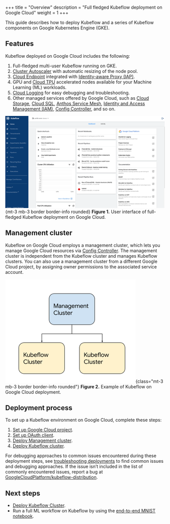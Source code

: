 +++
title = "Overview"
description = "Full fledged Kubeflow deployment on Google Cloud"
weight = 1
+++

This guide describes how to deploy Kubeflow and a series of Kubeflow components on Google Kubernetes Engine (GKE).
<!-- If you want to use Kubeflow Pipelines only, refer to [Installation Options for Kubeflow Pipelines](https://www.kubeflow.org/docs/components/pipelines/installation/overview/) for choosing an installation option.
-->

## Features

Kubeflow deployed on Google Cloud includes the following:

1. Full-fledged multi-user Kubeflow running on GKE.
1. [Cluster Autoscaler](https://cloud.google.com/kubernetes-engine/docs/concepts/cluster-autoscaler)
    with automatic resizing of the node pool.
1. [Cloud Endpoint](https://cloud.google.com/endpoints/docs) integrated with [Identity-aware Proxy (IAP)](https://cloud.google.com/iap).
1. GPU and [Cloud TPU](https://cloud.google.com/tpu/) accelerated nodes available for your Machine Learning (ML) workloads.
1. [Cloud Logging](https://cloud.google.com/logging/docs/) for easy debugging and troubleshooting.
1. Other managed services offered by Google Cloud, such as [Cloud Storage](https://cloud.google.com/storage), [Cloud SQL](https://cloud.google.com/sql), [Anthos Service Mesh](https://cloud.google.com/anthos/service-mesh), [Identity and Access Management (IAM)](https://cloud.google.com/iam), [Config Controller](https://cloud.google.com/anthos-config-management/docs/concepts/config-controller-overview), and so on.

![Kubeflow on Google Cloud: central dashboard](../images/gke/full-kf-home.png){mt-3 mb-3 border border-info rounded}
**Figure 1.** User interface of full-fledged Kubeflow deployment on Google Cloud.

## Management cluster

Kubeflow on Google Cloud employs a management cluster, which lets you manage Google Cloud resources via [Config Controller](https://cloud.google.com/anthos-config-management/docs/concepts/config-controller-overview). The management cluster is independent from the Kubeflow cluster and manages Kubeflow clusters. You can also use a management cluster from a different Google Cloud project, by assigning owner permissions to the associated service account.

![Kubeflow on Google Cloud: clusters hierarchy](../images/gke/full-deployment-structure.png){class="mt-3 mb-3 border border-info rounded"}
**Figure 2.** Example of Kubeflow on Google Cloud deployment.

## Deployment process

To set up a Kubeflow environment on Google Cloud, complete these steps:

1. [Set up Google Cloud project](./project-setup/).
2. [Set up OAuth client](./oauth-setup/).
3. [Deploy Management cluster](./management-setup/).
4. [Deploy Kubeflow cluster](./deploy-cli/).

For debugging approaches to common issues encountered during these deployment steps, see [troubleshooting deployments](../troubleshooting/) to find common issues
and debugging approaches. If the issue isn’t included in the list of commonly encountered issues, report a bug at [GoogleCloudPlatform/kubeflow-distribution](https://github.com/GoogleCloudPlatform/kubeflow-distribution).

## Next steps

- [Deploy Kubeflow Cluster](./deploy-cli/).
- Run a full ML workflow on Kubeflow by using the [end-to-end MNIST notebook](https://github.com/kubeflow/pipelines/blob/e42d9d2609369b96973c821dca11fe5b2565e705/samples/contrib/kubeflow-e2e-mnist/kubeflow-e2e-mnist.ipynb).
